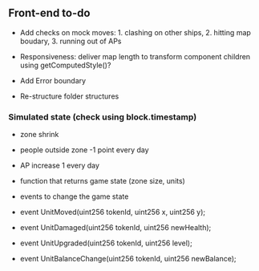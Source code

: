 ## Front-end to-do

- Add checks on mock moves: 1. clashing on other ships, 2. hitting map boudary, 3. running out of APs
- Responsiveness: deliver map length to transform component children using getComputedStyle()?

- Add Error boundary
- Re-structure folder structures

### Simulated state (check using block.timestamp)

- zone shrink
- people outside zone -1 point every day
- AP increase 1 every day

- function that returns game state (zone size, units)
- events to change the game state
- event UnitMoved(uint256 tokenId, uint256 x, uint256 y);
- event UnitDamaged(uint256 tokenId, uint256 newHealth);
- event UnitUpgraded(uint256 tokenId, uint256 level);
- event UnitBalanceChange(uint256 tokenId, uint256 newBalance);
